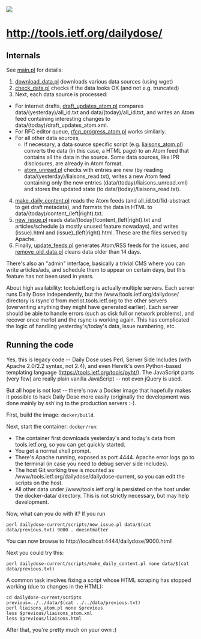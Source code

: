 <img src="https://raw.github.com/pasieronen/ietf-dailydose/master/static/dailydose_title.png">

# http://tools.ietf.org/dailydose/

## Internals

See [main.pl](scripts/main.pl) for details:

1. [download_data.pl](scripts/download_data.pl) downloads various data sources (using wget)
2. [check_data.pl](scripts/check_data.pl) checks if the data looks OK (and not e.g. truncated)
3. Next, each data source is processed:
  - For internet drafts, [draft_updates_atom.pl](scripts/draft_updates_atom.pl) compares data/(yesterday)/all_id.txt and data/(today)/all_id.txt, and writes an Atom feed containing interesting changes to data/(today)/draft_updates_atom.xml.
  - For RFC editor queue, [rfcq_progress_atom.pl](scripts/rfcq_progress_atom.pl) works similarly.
  - For all other data sources,
    - If necessary, a data source specific script (e.g. [liaisons_atom.pl](scripts/liaisons_atom.pl)) converts the data (in this case, a HTML page) to an Atom feed that contains all the data in the source. Some data sources, like IPR disclosures, are already in Atom format.
    - [atom_unread.pl](scripts/atom_unread.pl) checks with entries are new (by reading data/(yesterday)/liaisons_read.txt), writes a new Atom feed containing only the new entries (data/(today)/liaisons_unread.xml) and stores the updated state (to data/(today)/liaisons_read.txt).
4. [make_daily_content.pl](scripts/make_daily_content.pl) reads the Atom feeds (and all_id.txt/1id-abstract to get draft metadata), and formats the data in HTML to data/(today)/content_(left|right).txt.
5. [new_issue.pl](scripts/new_issue.pl) reads data/(today)/content_(left|right).txt and articles/schedule (a mostly unused feature nowadays), and writes (issue).html and (issue)_(left|right).html. These are the files served by Apache.
6. Finally, [update_feeds.pl](scripts/update_feeds.pl) generates Atom/RSS feeds for the issues, and [remove_old_data.pl](scripts/remove_old_data.pl) cleans data older than 14 days.

There's also an "admin" interface, basically a trivial CMS where you
can write articles/ads, and schedule them to appear on certain days,
but this feature has not been used in years.

About high availability: tools.ietf.org is actually multiple
servers. Each server runs Daily Dose independently, but the
/www/tools.ietf.org/dailydose/ directory is rsync'd from
merlot.tools.ietf.org to the other servers (overwriting anything they
might have generated earlier). Each server should be able to handle
errors (such as disk full or network problems), and recover once
merlot and the rsync is working again. This has complicated the logic
of handling yesterday's/today's data, issue numbering, etc.

## Running the code

Yes, this is legacy code -- Daily Dose uses Perl, Server Side Includes
(with Apache 2.0/2.2 syntax, not 2.4), and even Henrik's own
Python-based templating language (https://tools.ietf.org/tools/pyht/). 
The JavaScript parts (very few) are really plain vanilla 
JavaScript -- not even jQuery is used.

But all hope is not lost -- there's now a Docker image that hopefully
makes it possible to hack Daily Dose more easily (originally the
development was done mainly by ssh'ing to the production servers :-).

First, build the image: `docker/build`.

Next, start the container: `docker/run`:

- The container first downloads yesterday's and today's data from tools.ietf.org, so you can get quickly started. 
- You get a normal shell prompt.
- There's Apache running, exposed as port 4444. Apache error logs go to the terminal (in case you need to debug server side includes).
- The host Git working tree is mounted as /www/tools.ietf.org/dailydose/dailydose-current, so you can edit the scripts on the host.
- All other data under /www/tools.ietf.org/ is persisted on the host under the docker-data/ directory. This is not strictly necessary, but may help development.

Now, what can you do with it? If you run

```
perl dailydose-current/scripts/new_issue.pl data/$(cat data/previous.txt) 9000 . doesntmatter
```

You can now browse to http://localhost:4444/dailydose/9000.html!

Next you could try this:

```
perl dailydose-current/scripts/make_daily_content.pl none data/$(cat data/previous.txt)
```

A common task involves fixing a script whose HTML scraping has stopped working (due to changes in the HTML):

```
cd dailydose-current/scripts
previous=../../data/$(cat ../../data/previous.txt)
perl liaisons_atom.pl none $previous
less $previous/liaisons_atom.xml
less $previous/liaisons.html
```

After that, you're pretty much on your own :)
